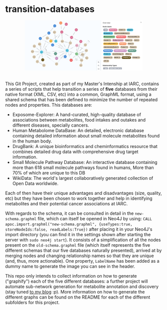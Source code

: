 <!--
SPDX-FileCopyrightText: 2022 Pablo Marcos <software@loreak.org>

SPDX-License-Identifier: GPL-3.0-or-later
-->

# transition-databases

<div align="center"> <img src="header.png" width="75%"> </div>
<br>

This Git Project, created as part of my Master's Intenship at IARC, contains a series of scripts that help transition a series of **five** databases from their native format (XML, CSV, etc) into a common, GraphML format, using a shared schema that has been defined to minimize the number of repeated nodes and properties. This databases are:

* Exposome-Explorer: A hand-curated, high-quality database of associations between metabolites, food intakes and outakes and different diseases, specially cancers.
* Human Metabolome DataBase: An detailed, electronic database containing detailed information about small molecule metabolites found in the human body.
* DrugBank: A unique bioinformatics and cheminformatics resource that combines detailed drug data with comprehensive drug target information.
* Small Molecule Pathway Database: An interactive database containing more than 618 small molecule pathways found in humans, More than 70% of which are unique to this DB
* WikiData: The world's largest collaboratively generated collection of Open Data worldwide.

Each of then have their unique advantages and disadvantages (size, quality, etc) but they have been chosen to work together and help in identifying metabolites and their potential cancer associations at IARC.

With regards to the schema, it can be consulted in detail in the ```new-schema.graphml``` file, which can itself be opened in Neo4J by using: ```CALL apoc.import.graphml("new-schema.graphml", {useTypes:true, storeNodeIds:false, readLabels:True})``` after placing it in your Neo4J's import directory (you can find it in the settings shown after starting the server with ```sudo neo4j start```). It consists of a simplification of all the nodes present on the ```old-schema.graphml``` file (which itself represents the five different schemas that our five databases naturally presented), arrived at by merging nodes and changing relationship names so that they are unique (and, thus, more actionable). One property, ```LabelName``` has been added as a dummy name to generate the image you can see in the header.

This repo only intends to collect information on how to generate ("graphify") each of the five different databases: a further project will automate sub-network generation for metabolite annotation and discovery (stay tuned [to my blog](https://www.pablomarcos.me/es/posts/) :p). More information on how to generate the different graphs can be found on the README for each of the different subfolders for this project.
